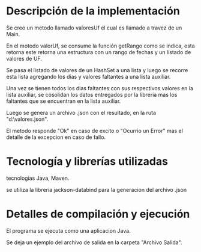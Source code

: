 # Descripción de la implementación

Se creo un metodo llamado valoresUf el cual es llamado a travez de un Main.

En el motodo valorUf, se consume la función getRango como se indica, esta retorna este retorna una estructura con un rango de fechas y un listado de valores de UF.

Se pasa el listado de valores de un HashSet a una lista y luego se recorre esta lista agregando los dias y valores faltantes a una lista auxiliar.

Una vez se tienen todos los dias faltantes con sus respectivos valores en la lista auxiliar, se cosolidan los datos entregados por la libreria mas los faltantes que se encuentran en la lista auxiliar.

Luego se genera un archivo .json con el resultado, en la ruta "d:\\valores.json".

El metodo responde "Ok" en caso de excito o "Ocurrio un Error" mas el detalle de la excepcion en caso de fallo.


# Tecnología y librerías utilizadas

tecnologias Java, Maven.

se utiliza la libreria jackson-databind para la generacion del archivo .json


# Detalles de compilación y ejecución

El programa se ejecuta como una aplicacion Java.

Se deja un ejemplo del archivo de salida en la carpeta "Archivo Salida".
